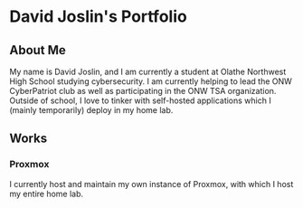 # David Joslin's Portfolio


## About Me
My name is David Joslin, and I am currently a student at Olathe Northwest High School studying cybersecurity. I am currently helping to lead the ONW CyberPatriot club as well as participating in the ONW TSA organization. Outside of school, I love to tinker with self-hosted applications which I (mainly temporarily) deploy in my home lab.

## Works

### Proxmox
I currently host and maintain my own instance of Proxmox, with which I host my entire home lab.
